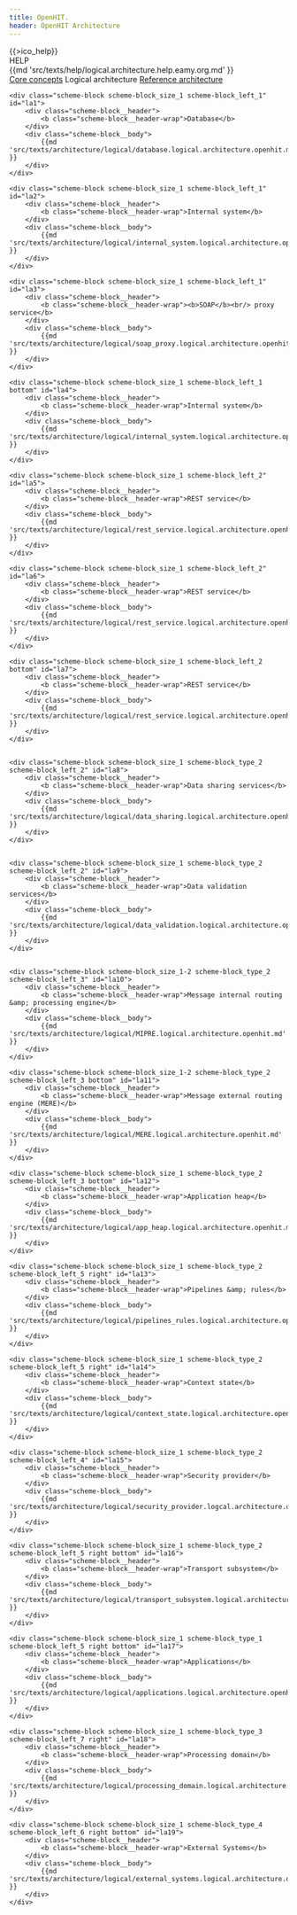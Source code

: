 ```yaml
---
title: OpenHIT.
header: OpenHIT Architecture
---
```


<div class="mainhelp">
    <span class="mainhelp__ico">{{>ico_help}}</span>
    <div class="mainhelp__window">
        <div class="mainhelp__window-title">HELP</div>
        <div class="mainhelp__window-wrap">
            {{md 'src/texts/help/logical.architecture.help.eamy.org.md' }}
        </div>
    </div>
</div>

<nav class="main-subnav">
    <a href="/architecture-core-concepts.html" class="main-subnav__item">Core concepts</a>
    <span class="main-subnav__item">Logical architecture</span>
    <a href="/architecture-reference.html" class="main-subnav__item">Reference architecture</a>
</nav>

<div class="logical-architecture scheme">
    <div class="scheme__bg"></div>
    <div class="scheme__blocked"></div>

    <div class="scheme-block scheme-block_size_1 scheme-block_left_1" id="la1">
        <div class="scheme-block__header">
            <b class="scheme-block__header-wrap">Database</b>
        </div>
        <div class="scheme-block__body">
            {{md 'src/texts/architecture/logical/database.logical.architecture.openhit.md' }}
        </div>
    </div>

    <div class="scheme-block scheme-block_size_1 scheme-block_left_1" id="la2">
        <div class="scheme-block__header">
            <b class="scheme-block__header-wrap">Internal system</b>
        </div>
        <div class="scheme-block__body">
            {{md 'src/texts/architecture/logical/internal_system.logical.architecture.openhit.md' }}
        </div>
    </div>

    <div class="scheme-block scheme-block_size_1 scheme-block_left_1" id="la3">
        <div class="scheme-block__header">
            <b class="scheme-block__header-wrap"><b>SOAP</b><br/> proxy service</b>
        </div>
        <div class="scheme-block__body">
            {{md 'src/texts/architecture/logical/soap_proxy.logical.architecture.openhit.md' }}
        </div>
    </div>

    <div class="scheme-block scheme-block_size_1 scheme-block_left_1 bottom" id="la4">
        <div class="scheme-block__header">
            <b class="scheme-block__header-wrap">Internal system</b>
        </div>
        <div class="scheme-block__body">
            {{md 'src/texts/architecture/logical/internal_system.logical.architecture.openhit.md' }}
        </div>
    </div>

    <div class="scheme-block scheme-block_size_1 scheme-block_left_2" id="la5">
        <div class="scheme-block__header">
            <b class="scheme-block__header-wrap">REST service</b>
        </div>
        <div class="scheme-block__body">
            {{md 'src/texts/architecture/logical/rest_service.logical.architecture.openhit.md' }}
        </div>
    </div>

    <div class="scheme-block scheme-block_size_1 scheme-block_left_2" id="la6">
        <div class="scheme-block__header">
            <b class="scheme-block__header-wrap">REST service</b>
        </div>
        <div class="scheme-block__body">
            {{md 'src/texts/architecture/logical/rest_service.logical.architecture.openhit.md' }}
        </div>
    </div>

    <div class="scheme-block scheme-block_size_1 scheme-block_left_2 bottom" id="la7">
        <div class="scheme-block__header">
            <b class="scheme-block__header-wrap">REST service</b>
        </div>
        <div class="scheme-block__body">
            {{md 'src/texts/architecture/logical/rest_service.logical.architecture.openhit.md' }}
        </div>
    </div>


    <div class="scheme-block scheme-block_size_1 scheme-block_type_2 scheme-block_left_2" id="la8">
        <div class="scheme-block__header">
            <b class="scheme-block__header-wrap">Data sharing services</b>
        </div>
        <div class="scheme-block__body">
            {{md 'src/texts/architecture/logical/data_sharing.logical.architecture.openhit.md' }}
        </div>
    </div>


    <div class="scheme-block scheme-block_size_1 scheme-block_type_2 scheme-block_left_2" id="la9">
        <div class="scheme-block__header">
            <b class="scheme-block__header-wrap">Data validation services</b>
        </div>
        <div class="scheme-block__body">
            {{md 'src/texts/architecture/logical/data_validation.logical.architecture.openhit.md' }}
        </div>
    </div>


    <div class="scheme-block scheme-block_size_1-2 scheme-block_type_2 scheme-block_left_3" id="la10">
        <div class="scheme-block__header">
            <b class="scheme-block__header-wrap">Message internal routing &amp; processing engine</b>
        </div>
        <div class="scheme-block__body">
            {{md 'src/texts/architecture/logical/MIPRE.logical.architecture.openhit.md' }}
        </div>
    </div>

    <div class="scheme-block scheme-block_size_1-2 scheme-block_type_2 scheme-block_left_3 bottom" id="la11">
        <div class="scheme-block__header">
            <b class="scheme-block__header-wrap">Message external routing engine (MERE)</b>
        </div>
        <div class="scheme-block__body">
            {{md 'src/texts/architecture/logical/MERE.logical.architecture.openhit.md' }}
        </div>
    </div>

    <div class="scheme-block scheme-block_size_1 scheme-block_type_2 scheme-block_left_3 bottom" id="la12">
        <div class="scheme-block__header">
            <b class="scheme-block__header-wrap">Application heap</b>
        </div>
        <div class="scheme-block__body">
            {{md 'src/texts/architecture/logical/app_heap.logical.architecture.openhit.md' }}
        </div>
    </div>

    <div class="scheme-block scheme-block_size_1 scheme-block_type_2 scheme-block_left_5 right" id="la13">
        <div class="scheme-block__header">
            <b class="scheme-block__header-wrap">Pipelines &amp; rules</b>
        </div>
        <div class="scheme-block__body">
            {{md 'src/texts/architecture/logical/pipelines_rules.logical.architecture.openhit.md' }}
        </div>
    </div>

    <div class="scheme-block scheme-block_size_1 scheme-block_type_2 scheme-block_left_5 right" id="la14">
        <div class="scheme-block__header">
            <b class="scheme-block__header-wrap">Context state</b>
        </div>
        <div class="scheme-block__body">
            {{md 'src/texts/architecture/logical/context_state.logical.architecture.openhit.md' }}
        </div>
    </div>

    <div class="scheme-block scheme-block_size_1 scheme-block_type_2 scheme-block_left_4" id="la15">
        <div class="scheme-block__header">
            <b class="scheme-block__header-wrap">Security provider</b>
        </div>
        <div class="scheme-block__body">
            {{md 'src/texts/architecture/logical/security_provider.logcal.architecture.openhit.md' }}
        </div>
    </div>

    <div class="scheme-block scheme-block_size_1 scheme-block_type_2 scheme-block_left_5 right bottom" id="la16">
        <div class="scheme-block__header">
            <b class="scheme-block__header-wrap">Transport subsystem</b>
        </div>
        <div class="scheme-block__body">
            {{md 'src/texts/architecture/logical/transport_subsystem.logical.architecture.openhit.md' }}
        </div>
    </div>

    <div class="scheme-block scheme-block_size_1 scheme-block_type_1 scheme-block_left_5 right bottom" id="la17">
        <div class="scheme-block__header">
            <b class="scheme-block__header-wrap">Applications</b>
        </div>
        <div class="scheme-block__body">
            {{md 'src/texts/architecture/logical/applications.logical.architecture.openhit.md' }}
        </div>
    </div>

    <div class="scheme-block scheme-block_size_1 scheme-block_type_3 scheme-block_left_7 right" id="la18">
        <div class="scheme-block__header">
            <b class="scheme-block__header-wrap">Processing domain</b>
        </div>
        <div class="scheme-block__body">
            {{md 'src/texts/architecture/logical/processing_domain.logical.architecture.openhit.md' }}
        </div>
    </div>

    <div class="scheme-block scheme-block_size_1 scheme-block_type_4 scheme-block_left_6 right bottom" id="la19">
        <div class="scheme-block__header">
            <b class="scheme-block__header-wrap">External Systems</b>
        </div>
        <div class="scheme-block__body">
            {{md 'src/texts/architecture/logical/external_systems.logical.architecture.openhit.md' }}
        </div>
    </div>

</div>
